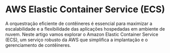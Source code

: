 # AWS Elastic Container Service (ECS)

A orquestração eficiente de contêineres é essencial para maximizar a escalabilidade e a flexibilidade das aplicações hospedadas em ambiente de nuvem. Neste artigo vamos explorar o Amazon Elastic Container Service (ECS), um serviço robusto da AWS que simplifica a implantação e o gerenciamento de contêineres.